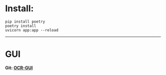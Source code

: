 # Install:
```
pip install poetry
poetry install
uvicorn app:app --reload
```
----------

# GUI
**Git: [OCR-GUI](https://github.com/Yaiphaba-Ng/ocr-gui)**
